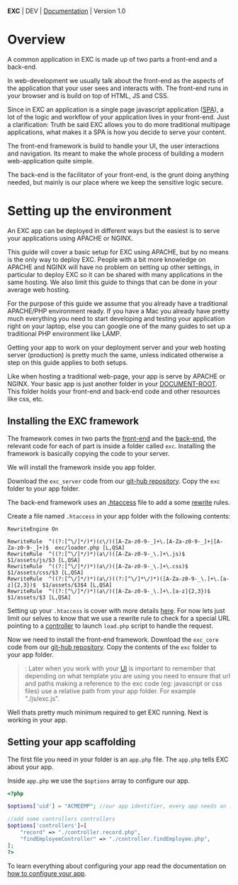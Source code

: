 **EXC** | DEV | [Documentation](./doc_index.md) | Version 1.0<BR>

# Overview #

A common application in EXC is made up of two parts a front-end and a back-end.

In web-development we usually talk about the front-end as the aspects of the application that your user sees and interacts with. The front-end runs in your browser and is build on top of HTML, JS and CSS.

Since in EXC an application is a single page javascript application ([SPA](https://en.wikipedia.org/wiki/Single-page_application)),
a lot of the logic and workflow of your application lives in your front-end. Just a clarification: Truth be said EXC allows you to do more traditional multipage applications, what makes it a SPA is how you decide to serve your content.

The front-end framework is build to handle your UI, the user interactions and navigation. Its meant to make the whole process of building a modern web-application quite simple.

The back-end is the facilitator of your front-end, is the grunt doing anything needed, but mainly is our place where we keep the sensitive logic secure.

# Setting up the environment #

An EXC app can be deployed in different ways but the easiest is to serve your applications using APACHE or NGINX.

This guide will cover a basic setup for EXC using APACHE, but by no means is the only way to deploy EXC. People with a bit more knowledge on APACHE and NGINX will have no problem on setting up other settings, in particular to deploy EXC so it can be shared with many applications in the same hosting. We also limit this guide to things that can be done in your average web hosting.

For the purpose of this guide we assume that you already have a traditional APACHE/PHP environment ready. If you have a Mac you already have pretty much everything you need to start developing and testing your application right on your laptop, else you can google one of the many guides to set up a traditional PHP environment like LAMP.

Getting your app to work on your deployment server and your web hosting server (production) is pretty much the same, unless indicated otherwise a step on this guide applies to both setups.

Like when hosting a traditional web-page, your app is serve by APACHE or NGINX. Your basic app is just another folder in your [DOCUMENT-ROOT](http://httpd.apache.org/docs/2.4/mod/core.html#documentroot). This folder holds your front-end and back-end code and other resources like css, etc.

## Installing the EXC framework ##

The framework comes in two parts the [front-end](https://github.com/ctkjose/exc_core/) and the [back-end](https://github.com/ctkjose/exc_server/), the relevant code for each of part is inside a folder called `exc`. Installing the framework is basically copying the code to your server.

We will install the framework inside you app folder.  

Download the `exc_server` code from our [git-hub repository](https://github.com/ctkjose/exc_server/). Copy the `exc` folder to your app folder.

The back-end framework uses an [.htaccess](https://httpd.apache.org/docs/2.4/howto/htaccess.html) file to add a some [rewrite](https://httpd.apache.org/docs/2.4/rewrite/intro.html) rules.



Create a file named `.htaccess` in your app folder with the following contents:
```
RewriteEngine On

RewriteRule  ^((?:[^\/]*/)*)(c\/)([A-Za-z0-9-_]+\.[A-Za-z0-9-_]+|[A-Za-z0-9-_]+)$  exc/loader.php [L,QSA]
RewriteRule  ^((?:[^\/]*/)*)(a\/)([A-Za-z0-9-_\.]+\.js)$  $1/assets/js/$3 [L,QSA]
RewriteRule  ^((?:[^\/]*/)*)(a\/)([A-Za-z0-9-_\.]+\.css)$  $1/assets/css/$3 [L,QSA]
RewriteRule  ^((?:[^\/]*/)*)(a\/)((?:[^\/]*\/)*)([A-Za-z0-9-_\.]+\.[a-z]{2,3})$  $1/assets/$3$4 [L,QSA]
RewriteRule  ^((?:[^\/]*/)*)(a\/)([A-Za-z0-9-_\.]+\.[a-z]{2,3})$  $1/assets/$3 [L,QSA]
```

Setting up your `.htaccess` is cover with more details [here](./doc_server_htaccess.md). For now lets just limit our selves to know that we use a rewrite rule to check for a special URL pointing to a [controller](./doc_server_controllers.md) to launch `load.php` script to handle the request.

Now we need to install the front-end framework. Download the `exc_core` code from our [git-hub repository](https://github.com/ctkjose/exc_core/). Copy the contents of the `exc` folder to your app folder.

> : Later when you work with your [UI](./doc_server_ui_views.md) is important to remember that depending on what template you are using you need to ensure that url and paths making a reference to the exc code (eg: javascript or css files) use a relative path from your app folder. For example "./js/exc.js".

Well thats pretty much minimum required to get EXC running. Next is working in your app.

## Setting your app scaffolding ##

The first file you need in your folder is an `app.php` file.  The `app.php` tells EXC about your app.

Inside `app.php` we use the `$options` array to configure our app.

```php
<?php

$options['uid'] = "ACMEEMP"; //our app identifier, every app needs an identifier...

//add some controllers controllers
$options['controllers']=[
	"record" => "./controller.record.php",
	"findEmployeeController" => "./controller.findEmployee.php",
];
?>
```

To learn everything about configuring your app read the documentation on [how to configure your app](./doc_server_config.md).
